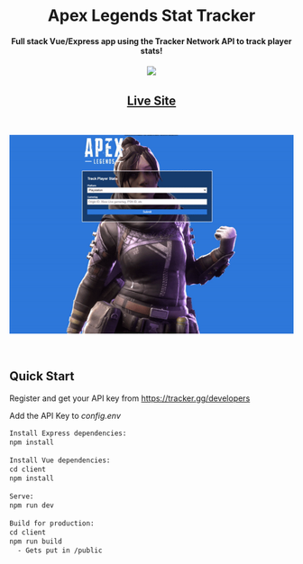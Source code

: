 <h1 align="center">Apex Legends Stat Tracker</h1>
<h4 align="center">Full stack Vue/Express app using the Tracker Network API to track player stats!</h4>

<h4 align="center">
  <a href="https://github.com/khiz-k/pseudo-clones/commits/master"><img src="https://img.shields.io/github/last-commit/khiz-k/pseudo-clones.svg?style=plasticr"/></a>
</h4>


  <h2 align="center"><a href="https://khiz-apex-tracker.herokuapp.com/" target="_blank">Live Site</a></h2>

  <br>
  <p align="center">
  <img src="/apex.gif" alt="Example"/>
  </p>

<br>

## Quick Start

Register and get your API key from
https://tracker.gg/developers

Add the API Key to _config.env_

```
Install Express dependencies:
npm install

Install Vue dependencies:
cd client
npm install

Serve:
npm run dev

Build for production:
cd client
npm run build
  - Gets put in /public
```
